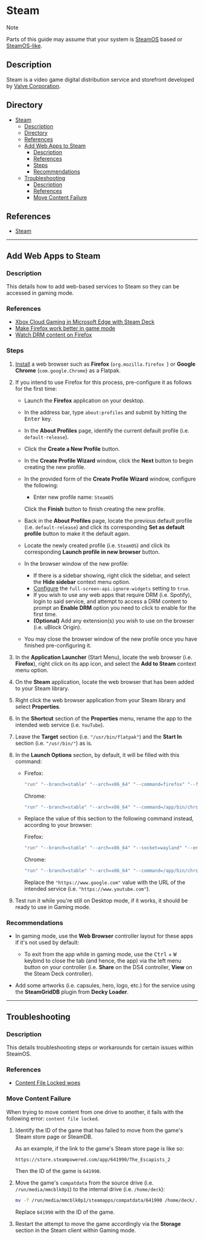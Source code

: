 # Steam

> [!NOTE]  
> Parts of this guide may assume that your system is [SteamOS](../distros/SteamOS.md) based or [SteamOS-like](../distros/Bazzite.md).

## Description

Steam is a video game digital distribution service and storefront developed by [Valve Corporation](https://www.valvesoftware.com).

## Directory

- [Steam](#steam)
  - [Description](#description)
  - [Directory](#directory)
  - [References](#references)
  - [Add Web Apps to Steam](#add-web-apps-to-steam)
    - [Description](#description-1)
    - [References](#references-1)
    - [Steps](#steps)
    - [Recommendations](#recommendations)
  - [Troubleshooting](#troubleshooting)
    - [Description](#description-2)
    - [References](#references-2)
    - [Move Content Failure](#move-content-failure)

## References

- [Steam](https://store.steampowered.com)

---

## Add Web Apps to Steam

### Description

This details how to add web-based services to Steam so they can be accessed in gaming mode.

### References

- [Xbox Cloud Gaming in Microsoft Edge with Steam Deck](https://support.microsoft.com/en-au/topic/xbox-cloud-gaming-in-microsoft-edge-with-steam-deck-43dd011b-0ce8-4810-8302-965be6d53296)
- [Make Firefox work better in game mode](https://www.reddit.com/r/SteamDeck/comments/16eiyi6/make_firefox_work_better_in_game_mode)
- [Watch DRM content on Firefox](https://support.mozilla.org/en-US/kb/enable-drm)

### Steps

1. [Install](flatpak.md#install) a web browser such as **Firefox** (`org.mozilla.firefox `) or **Google Chrome** (`com.google.Chrome`) as a Flatpak.

2. If you intend to use Firefox for this process, pre-configure it as follows for the first time:

   - Launch the **Firefox** application on your desktop.
   - In the address bar, type `about:profiles` and submit by hitting the <kbd>Enter</kbd> key.
   - In the **About Profiles** page, identify the current default profile (i.e. `default-release`).
   - Click the **Create a New Profile** button.
   - In the **Create Profile Wizard** window, click the **Next** button to begin creating the new profile.
   - In the provided form of the **Create Profile Wizard** window, configure the following:

     - Enter new profile name: `SteamOS`

      Click the **Finish** button to finish creating the new profile.

   - Back in the **About Profiles** page, locate the previous default profile (i.e. `default-release`) and click its corresponding **Set as default profile** button to make it the default again.
   - Locate the newly created profile (i.e. `SteamOS`) and click its corresponding **Launch profile in new browser** button.
   - In the browser window of the new profile:

     - If there is a sidebar showing, right click the sidebar, and select the **Hide sidebar** context menu option.
     - [Configure](firefox.md#configuration) the `full-screen-api.ignore-widgets` setting to `true`.
     - If you wish to use any web apps that require DRM (i.e. Spotify), login to said service, and attempt to access a DRM content to prompt an **Enable DRM** option you need to click to enable for the first time.
     - **(Optional)** Add any extension(s) you wish to use on the browser (i.e. uBlock Origin).

   - You may close the browser window of the new profile once you have finished pre-configuring it.

3. In the **Application Launcher** (Start Menu), locate the web browser (i.e. **Firefox**), right click on its app icon, and select the **Add to Steam** context menu option.

4. On the **Steam** application, locate the web browser that has been added to your Steam library.

5. Right click the web browser application from your Steam library and select **Properties**.

6. In the **Shortcut** section of the **Properties** menu, rename the app to the intended web service (i.e. `YouTube`).

7. Leave the **Target** section (i.e. `"/usr/bin/flatpak"`) and the **Start In** section (i.e. `"/usr/bin/"`) as is.

8. In the **Launch Options** section, by default, it will be filled with this command:

   - Firefox:

      ```sh
      "run" "--branch=stable" "--arch=x86_64" "--command=firefox" "--file-forwarding" "org.mozilla.firefox" "@@u" "@@"
      ```

      Chrome:

      ```sh
      "run" "--branch=stable" "--arch=x86_64" "--command=/app/bin/chrome" "--file-forwarding" "com.google.Chrome" "@@u" "@@"
      ```

   - Replace the value of this section to the following command instead, according to your browser:

      Firefox:

      ```sh
      "run" "--branch=stable" "--arch=x86_64" "--socket=wayland" "--env=MOZ_ENABLE_WAYLAND=1" "--env=GDK_SCALE=1.25" "--command=firefox" "--file-forwarding" "org.mozilla.firefox" "@@u" "@@" "-P" "SteamOS" "--kiosk" "https://www.google.com"
      ```

      Chrome:

      ```sh
      "run" "--branch=stable" "--arch=x86_64" "--command=/app/bin/chrome" "--file-forwarding" "com.google.Chrome" "@@u" "@@" "--window-size=1024,640" "--force-device-scale-factor=1.25" "--device-scale-factor=1.25" "--kiosk" "https://www.google.com"
      ```

      Replace the `"https://www.google.com"` value with the URL of the intended service (i.e. `"https://www.youtube.com"`).

9. Test run it while you're still on Desktop mode, if it works, it should be ready to use in Gaming mode.

### Recommendations

- In gaming mode, use the **Web Browser** controller layout for these apps if it's not used by default:

  - To exit from the app while in gaming mode, use the <kbd>Ctrl</kbd> + <kbd>W</kbd> keybind to close the tab (and hence, the app) via the left menu button on your controller (i.e. **Share** on the DS4 controller, **View** on the Steam Deck controller).

- Add some artworks (i.e. capsules, hero, logo, etc.) for the service using the **SteamGridDB** plugin from **Decky Loader**.

---

## Troubleshooting

### Description

This details troubleshooting steps or workarounds for certain issues within SteamOS.

### References

- [Content File Locked woes](https://www.reddit.com/r/SteamDeck/comments/uaoa4r/content_file_locked_woes)

### Move Content Failure

When trying to move content from one drive to another, it fails with the following error: `content file locked`.

1. Identify the ID of the game that has failed to move from the game's Steam store page or SteamDB.

    As an example, if the link to the game's Steam store page is like so:

    ```
    https://store.steampowered.com/app/641990/The_Escapists_2
    ```

    Then the ID of the game is `641990`.

2. Move the game's `compatdata` from the source drive (i.e. `/run/media/mmcblk0p1`) to the internal drive (i.e. `/home/deck`):

    ```sh
    mv -f /run/media/mmcblk0p1/steamapps/compatdata/641990 /home/deck/.local/share/Steam/steamapps/compatdata/
    ```

    Replace `641990` with the ID of the game.

3. Restart the attempt to move the game accordingly via the **Storage** section in the Steam client within Gaming mode.
